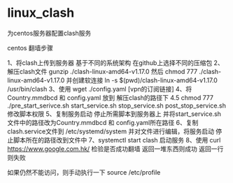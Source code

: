 # linux_clash
为centos服务器配置clash服务

centos 翻墙步骤

1、将clash上传到服务器 基于不同的系统架构 在github上选择不同的压缩包
2、解压clash文件 gunzip ./clash-linux-amd64-v1.17.0 然后 chmod 777 ./clash-linux-amd64-v1.17.0 并创建软连接 ln -s $(pwd)/clash-linux-amd64-v1.17.0 /usr/bin/clash
3、使用 wget ./config.yaml [vpn的订阅链接]
4、将Country.mmdbcd 和 config.yaml 放到 解压clash的路径下
4.5 chmod 777 ./pre_start_serivce.sh start_service.sh stop_service.sh  post_stop_service.sh 修改脚本权限
5、复制服务启动 停止所需脚本到服务器上 并将start_service.sh 文件中的路径改为Country.mmdbcd 和 config.yaml所在路径
6、复制clash.service文件到 /etc/systemd/system 并对文件进行编辑，将服务启动 停止脚本所在的路径改到文件中
7、systemctl start clash 启动服务
8、使用 curl https://www.google.com.hk/ 检验是否成功翻墙 返回一堆东西则成功 返回一行则失败

如果仍然不能访问，则手动执行一下 source /etc/profile

